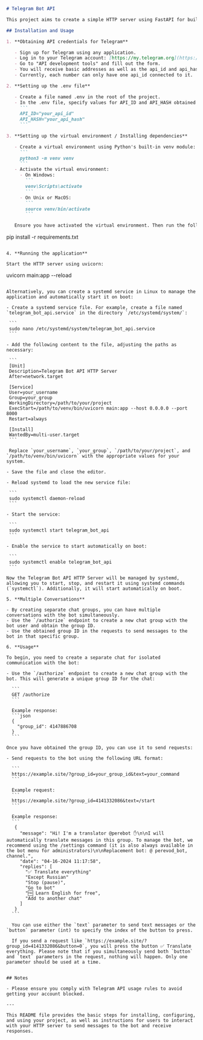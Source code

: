 ```markdown
# Telegram Bot API

This project aims to create a simple HTTP server using FastAPI for building an API to interact with Telegram bots. It facilitates sending messages to a Telegram bot and receiving responses, essentially serving as an API for interacting with any Telegram bot.

## Installation and Usage

1. **Obtaining API credentials for Telegram**

   - Sign up for Telegram using any application.
   - Log in to your Telegram account: [https://my.telegram.org](https://my.telegram.org).
   - Go to "API development tools" and fill out the form.
   - You will receive basic addresses as well as the api_id and api_hash parameters required for user authorization.
   - Currently, each number can only have one api_id connected to it.

2. **Setting up the .env file**

   - Create a file named .env in the root of the project.
   - In the .env file, specify values for API_ID and API_HASH obtained in the previous step:
     ```
     API_ID="your_api_id"
     API_HASH="your_api_hash"
     ```

3. **Setting up the virtual environment / Installing dependencies**

   - Create a virtual environment using Python's built-in venv module:
     ```
     python3 -m venv venv
     ```
   - Activate the virtual environment:
     - On Windows:
       ```
       venv\Scripts\activate
       ```
     - On Unix or MacOS:
       ```
       source venv/bin/activate
       ```

   Ensure you have activated the virtual environment. Then run the following command to install the project dependencies:

   ```
   pip install -r requirements.txt
   ```

4. **Running the application**

   Start the HTTP server using uvicorn:

   ```
   uvicorn main:app --reload
   ```
   
  Alternatively, you can create a systemd service in Linux to manage the application and automatically start it on boot:

  - Create a systemd service file. For example, create a file named `telegram_bot_api.service` in the directory `/etc/systemd/system/`:

    ```
    sudo nano /etc/systemd/system/telegram_bot_api.service
    ```

  - Add the following content to the file, adjusting the paths as necessary:

    ```
    [Unit]
    Description=Telegram Bot API HTTP Server
    After=network.target

    [Service]
    User=your_username
    Group=your_group
    WorkingDirectory=/path/to/your/project
    ExecStart=/path/to/venv/bin/uvicorn main:app --host 0.0.0.0 --port 8000
    Restart=always

    [Install]
    WantedBy=multi-user.target
    ```

    Replace `your_username`, `your_group`, `/path/to/your/project`, and `/path/to/venv/bin/uvicorn` with the appropriate values for your system.

  - Save the file and close the editor.

  - Reload systemd to load the new service file:

    ```
    sudo systemctl daemon-reload
    ```

  - Start the service:

    ```
    sudo systemctl start telegram_bot_api
    ```

  - Enable the service to start automatically on boot:

    ```
    sudo systemctl enable telegram_bot_api
    ```

  Now the Telegram Bot API HTTP Server will be managed by systemd, allowing you to start, stop, and restart it using systemd commands (`systemctl`). Additionally, it will start automatically on boot.

5. **Multiple Conversations**

   - By creating separate chat groups, you can have multiple conversations with the bot simultaneously.
   - Use the `/authorize` endpoint to create a new chat group with the bot user and obtain the group ID.
   - Use the obtained group ID in the requests to send messages to the bot in that specific group.

6. **Usage**

   To begin, you need to create a separate chat for isolated communication with the bot:

   - Use the `/authorize` endpoint to create a new chat group with the bot. This will generate a unique group ID for the chat:

     ```
     GET /authorize
     ```

     Example response:
     ```json
     {
       "group_id": 4147886708
     }
     ```

   Once you have obtained the group ID, you can use it to send requests:

   - Send requests to the bot using the following URL format:

     ```
     https://example.site/?group_id=your_group_id&text=your_command
     ```

     Example request:
     ```
     https://example.site/?group_id=4141332086&text=/start
     ```

     Example response:
     ```
      {
        "message": "Hi! I'm a translator @perebot ✋\n\nI will automatically translate messages in this group. To manage the bot, we recommend using the /settings command (it is also always available in the bot menu for administrators)\n\nReplacement bot: @ perevod_bot, channel.",
        "date": "04-16-2024 11:17:58",
        "replies": [
          "✅ Translate everything"
          "Except Russian"
          "Stop (pause)",
          "Go to bot"
          "🆓 Learn English for free",
          "Add to another chat"
        ]
      }
     ```

     You can use either the `text` parameter to send text messages or the `button` parameter (int) to specify the index of the button to press. 

     If you send a request like `https://example.site/?group_id=4141332086&button=0`, you will press the button ✅ Translate everything. Please note that if you simultaneously send both `button` and `text` parameters in the request, nothing will happen. Only one parameter should be used at a time.


## Notes

- Please ensure you comply with Telegram API usage rules to avoid getting your account blocked.

---

This README file provides the basic steps for installing, configuring, and using your project, as well as instructions for users to interact with your HTTP server to send messages to the bot and receive responses.
```